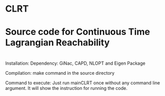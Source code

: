 # CLRT
# Source code for Continuous Time Lagrangian Reachability
#

Installation:
Dependency: 
GiNac, CAPD, NLOPT and Eigen Package

Compilation:
make command in the source directory

Command to execute:
Just run mainCLRT once without any command line argument. It will show
the instruction for running the code.

